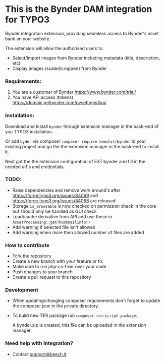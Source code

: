 This is the Bynder DAM integration for TYPO3
====

Bynder integration extension, providing seamless access to Bynder's asset bank on your website.

The extension will allow the authorised users to:

- Select/import images from Bynder including metadata (title, description, etc)
- Display images (scaled/cropped) from Bynder


### Requirements:

1) You are a customer of Bynder https://www.bynder.com/trial/
2) You have API access (tokens) https://domain.getbynder.com/pysettings#api


### Installation:

Download and install `bynder` through extension manager in the back-end of you TYPO3 installation.

Or add `byder` via composer `composer require beechit/bynder` to your existing
project and go the the extension manager in the back-end to install it.

Next got the the extension configuration of EXT:bynder and fill in the needed url's and credentials.


### TODO:

- Raise dependencies and remove work around's after https://forge.typo3.org/issues/84069 and https://forge.typo3.org/issues/84068 are released 
- Storage `is_browsable` is now checked on permission check in the core but should only be handled as GUI check 
- Load/cache derivative from API and use these in `AssetProcessing::getThumbnailInfo()`
- Add warning if selected file isn't allowed
- Add warning when more then allowed number of files are added
 

### How to contribute

- Fork the repository
- Create a new branch with your feature or fix
- Make sure to run php-cs-fixer over your code
- Push changes to your branch
- Create a pull request to this repository


### Development

- When updating/changing composer requirements don't forget to update the composer.json in the private directory. 
- To build new TER package run `composer run-script package`. 
  
  A bynder.zip is created, this file can be uploaded in the extension manager.


### Need help with integration?

- Contact support@beech.it
 

 